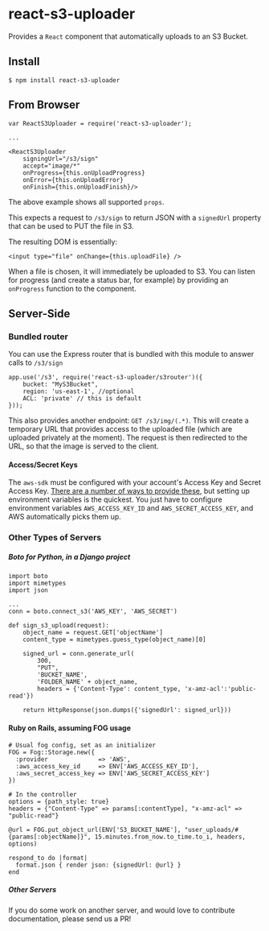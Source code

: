 react-s3-uploader
===========================

Provides a `React` component that automatically uploads to an S3 Bucket.

Install
-----------

    $ npm install react-s3-uploader

From Browser
------------

    var ReactS3Uploader = require('react-s3-uploader');

    ...

    <ReactS3Uploader
        signingUrl="/s3/sign"
        accept="image/*"
        onProgress={this.onUploadProgress}
        onError={this.onUploadError}
        onFinish={this.onUploadFinish}/>

The above example shows all supported `props`.

This expects a request to `/s3/sign` to return JSON with a `signedUrl` property that can be used
to PUT the file in S3.

The resulting DOM is essentially:

    <input type="file" onChange={this.uploadFile} />

When a file is chosen, it will immediately be uploaded to S3.  You can listen for progress (and
create a status bar, for example) by providing an `onProgress` function to the component.

Server-Side
-----------
### Bundled router
You can use the Express router that is bundled with this module to answer calls to `/s3/sign`

    app.use('/s3', require('react-s3-uploader/s3router')({
        bucket: "MyS3Bucket",
        region: 'us-east-1', //optional
        ACL: 'private' // this is default
    }));

This also provides another endpoint: `GET /s3/img/(.*)`.  This will create a temporary URL
that provides access to the uploaded file (which are uploaded privately at the moment).  The
request is then redirected to the URL, so that the image is served to the client.

#### Access/Secret Keys

The `aws-sdk` must be configured with your account's Access Key and Secret Access Key.  [There are a number of ways to provide these](http://docs.aws.amazon.com/AWSJavaScriptSDK/guide/node-configuring.html), but setting up environment variables is the quickest.  You just have to configure environment variables `AWS_ACCESS_KEY_ID` and `AWS_SECRET_ACCESS_KEY`, and AWS automatically picks them up.

### Other Types of Servers

##### Boto for Python, in a Django project
    
    import boto
    import mimetypes
    import json

    ...
    conn = boto.connect_s3('AWS_KEY', 'AWS_SECRET')

    def sign_s3_upload(request):
        object_name = request.GET['objectName']
        content_type = mimetypes.guess_type(object_name)[0]

        signed_url = conn.generate_url(
            300, 
            "PUT", 
            'BUCKET_NAME', 
            'FOLDER_NAME' + object_name,
            headers = {'Content-Type': content_type, 'x-amz-acl':'public-read'})

        return HttpResponse(json.dumps({'signedUrl': signed_url}))

#### Ruby on Rails, assuming FOG usage

    # Usual fog config, set as an initializer
    FOG = Fog::Storage.new({
      :provider              => 'AWS',
      :aws_access_key_id     => ENV['AWS_ACCESS_KEY_ID'],
      :aws_secret_access_key => ENV['AWS_SECRET_ACCESS_KEY']
    })
    
    # In the controller
    options = {path_style: true}
    headers = {"Content-Type" => params[:contentType], "x-amz-acl" => "public-read"}

    @url = FOG.put_object_url(ENV['S3_BUCKET_NAME'], "user_uploads/#{params[:objectName]}", 15.minutes.from_now.to_time.to_i, headers, options)

    respond_to do |format|
      format.json { render json: {signedUrl: @url} }
    end


##### Other Servers

If you do some work on another server, and would love to contribute documentation, please send us a PR!
